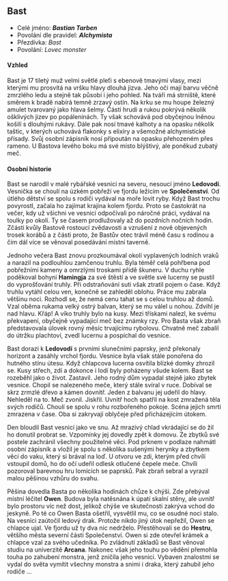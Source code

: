 ## Bast
 - Celé jméno: ***Bastian Tarben***
 - Povolání dle pravidel: ***Alchymista***
 - Přezdívka: *Bast*
 - Povolání: *Lovec monster*

#### Vzhled
Bast je 17 tiletý muž velmi světlé pleťi s ebenově tmavými vlasy, mezi kterými mu prosvítá na vršku hlavy dlouhá jizva. Jeho oči mají barvu věčně zmrzlého ledu a stejně tak působí i jeho pohled. Na tváři má strniště, které směrem k bradě nabírá temně zrzavý ostín. Na krku se mu houpe železný amulet tvarovaný jako hlava šelmy. Části hrudi a rukou pokrývá několik ošklivých jizev po popáleninách. Ty však schovává pod obyčejnou lněnou košilí s dlouhými rukávy. Dále pak nosí tmavé kalhoty a na opasku několik taštic, v kterých uchovává flakonky s elixíry a všemožné alchymistické přísady. Svůj osobní zápisník nosí připoután na opasku přehozeném přes rameno. U Bastova levého boku má své místo blýštivý, ale poněkud zubatý meč. 

#### Osobní historie
Bast se narodil v malé rybářské vesnici na severu, nesoucí jméno **Ledovodí**. Vesnička se choulí na úzkém pobřeží ve fjordu ležícím ve **Společenství**. Od útlého dětství se spolu s rodiči vydával na moře lovit ryby. Když Bast trochu povyrostl, začala ho zajímat krajina kolem fjordu. Proto se častokrát na večer, kdy už všichni ve vesnici odpočívali po náročné práci, vydával na toulky po okolí. Ty se časem prodlužovaly až do pozdních nočních hodin. Zčásti kvůly Bastově rostoucí zvědavosti a vzrušení z nově objevených trosek korábů a z části proto, že Bastův otec trávil méně času s rodinou a čím dál více se věnoval posedávání místní taverně.

Jednoho večera Bast znovu prozkoumával okolí vyplavených lodních vraků a narazil na podlouhlou zamčenou truhlu. Byla téměř celá pohřbena pod pobřežními kameny a omrzlými troskami přídě škuneru. V duchu ryhle poděkoval bohyni **Hamingja** za své štěstí a ve světle své lucerny se pustil do vyprošťování truhly. Při odstraňování suti však ztratil pojem o čase. Když truhlu vytáhl celou ven, konečně se zahleděl oblohu. Práce mu zabrala většinu noci. Rozhodl se, že nemá cenu tahat se s celou truhlou až domů. Vzal oběma rukama velký ostrý balvan, který se mu válel u nohou. Zdvihl je nad hlavu. Křáp! A víko truhly bylo na kusy. Mezi třískami nalezl, ke svému překvapení, obyčejně vypadajicí meč bez známky rzy. Pro Basta však zbraň představovala úlovek rovný měsíc trvajícímu rybolovu. Chvatně meč zabalil do útržku plachtoví, zvedl lucernu a pospíchal do vesnice.

Bast dorazi k **Ledovodí** s prvními slunečními paprsky, jenž překonaly horizont a zasáhly vrchol fjordu. Vesnice byla však stále ponořena do hutného stínu útesu. Když chlapcova lucerna osvítila blízké domky zhrozil se. Kusy střech, zdí a dokonce i lodí byly poházeny všude kolem. Bast se rozeběhl jako o život. Zastavil. Jeho rodný dům vypadal stejně jako zbytek vesnice. Chopil se nalezeného meče, který stále svíral v ruce. Dobíval se skrz zrmzlé dřevo a kámen dovnitř. Jeden z balvanu jej udeřil do hlavy. Nehleděl na to. Meč zvonil. Jiskřil. Uvnitř hoch spatřil na kost zmražená těla svých rodičů. Choulí se spolu v rohu rozbořeného pokoje. Scéna jejich smrti zmrazena v čase. Oba si zakryvají oblyčeje před přicházejícím útokem.

Den bloudil Bast vesnicí jako ve snu. Až mrazivý chlad vkrádající se do žil ho donutil probrat se. Vzpomínky jej dovedly zpět k domovu. Ze zbytků své postele zachránil všechny použitelné věci. Pod prknem v podlaze nahmátl osobní zápisník a vložil je spolu s několika sušenými herynky a zbytkem věcí do vaku, který si brával na loď. U otvoru ve zdi, kterým před chvílí vstoupil domů, ho do očí udeřil odlesk otlučené čepele meče. Chvíli pozoroval barevnou hru lomících se paprsků. Pak zbraň sebral a vyrazil malou pěšinou vzhůru do svahu.

Pěšina dovedla Basta po několika hodinách chůze k chýši. Zde přebýval místní léčitel **Owen**. Budova byla natěsnána k úpatí skalní stěny, ale uvnitř bylo prostoru víc než dost, jelikož chýše ve skutečnosti zakrýva vchod do jeskyně. Po té co Owen Basta ošetřil, vysvětlil mu, co se osudné noci stalo. Na vesnici zaútočil ledový drak. Protože nikdo jiný útok nepřežil, Owen se chlapce ujal. Ve fjordu už ty dva nic nedrželo. Přestěhovali se do **Hestru**, většího města severní části Společenství. Owen si zde otevřel krámek a chlapce vzal za svého učedníka. Po zvládnutí základů se Bast věnoval studiu na univerzitě **Arcana**. Nakonec však jeho touhu po vědění přemohla touha po zahubení monstra, jenž zničila jeho vesnici. Vybaven znalostmi se vydal do světa vymítit všechny monstra a snimi i draka, který zahubil jeho rodiče  ...
